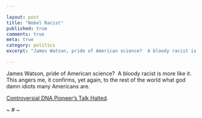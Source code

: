 ```yaml
---

layout: post
title: "Nobel Racist"
published: true
comments: true
meta: true
category: politics
excerpt: "James Watson, pride of American science?  A bloody racist is more like it.  This angers me, it confirms, yet again, to the rest of the world what god damn idiots many Americans are. "

---
```


James Watson, pride of American science?  A bloody racist is more like it.  This angers me, it confirms, yet again, to the rest of the world what god damn idiots many Americans are.  

[Controversial DNA Pioneer’s Talk Halted][1].

 [1]: http://www.nytimes.com/aponline/world/AP-Britain-Controversial-Scientist.html "Controversial DNA Pioneer's Talk Halted - New York Times"

~ # ~